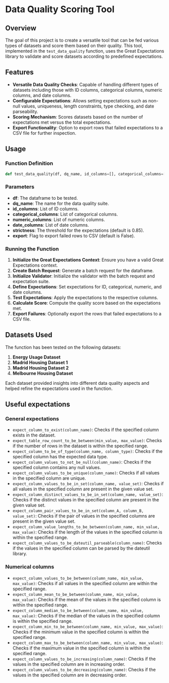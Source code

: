 # Data Quality Scoring Tool

## Overview

The goal of this project is to create a versatile tool that can be fed various types of datasets and score them based on their quality. This tool, implemented in the `test_data_quality` function, uses the Great Expectations library to validate and score datasets according to predefined expectations.

## Features

-   **Versatile Data Quality Checks**: Capable of handling different types of datasets including those with ID columns, categorical columns, numeric columns, and date columns.
-   **Configurable Expectations**: Allows setting expectations such as non-null values, uniqueness, length constraints, type checking, and date parseability.
-   **Scoring Mechanism**: Scores datasets based on the number of expectations met versus the total expectations.
-   **Export Functionality**: Option to export rows that failed expectations to a CSV file for further inspection.

## Usage

### Function Definition

```python
def test_data_quality(df, dq_name, id_columns=[], categorical_columns=[], numeric_columns=[], date_columns=[], strictness=0.85, export=False):
```

### Parameters

-   **df**: The dataframe to be tested.
-   **dq_name**: The name for the data quality suite.
-   **id_columns**: List of ID columns.
-   **categorical_columns**: List of categorical columns.
-   **numeric_columns**: List of numeric columns.
-   **date_columns**: List of date columns.
-   **strictness**: The threshold for the expectations (default is 0.85).
-   **export**: Flag to export failed rows to CSV (default is False).

### Running the Function

1. **Initialize the Great Expectations Context**: Ensure you have a valid Great Expectations context.
2. **Create Batch Request**: Generate a batch request for the dataframe.
3. **Initialize Validator**: Initialize the validator with the batch request and expectation suite.
4. **Define Expectations**: Set expectations for ID, categorical, numeric, and date columns.
5. **Test Expectations**: Apply the expectations to the respective columns.
6. **Calculate Score**: Compute the quality score based on the expectations met.
7. **Export Failures**: Optionally export the rows that failed expectations to a CSV file.

## Datasets Used

The function has been tested on the following datasets:

1. **Energy Usage Dataset**
2. **Madrid Housing Dataset 1**
3. **Madrid Housing Dataset 2**
4. **Melbourne Housing Dataset**

Each dataset provided insights into different data quality aspects and helped refine the expectations used in the function.

## Useful expectations

### General expectations

-   `expect_column_to_exist(column_name)`: Checks if the specified column exists in the dataset.
-   `expect_table_row_count_to_be_between(min_value, max_value)`: Checks if the number of rows in the dataset is within the specified range.
-   `expect_column_to_be_of_type(column_name, column_type)`: Checks if the specified column has the expected data type.
-   `expect_column_values_to_not_be_null(column_name)`: Checks if the specified column contains any null values.
-   `expect_column_values_to_be_unique(column_name)`: Checks if all values in the specified column are unique.
-   `expect_column_values_to_be_in_set(column_name, value_set)`: Checks if all values in the specified column are present in the given value set.
-   `expect_column_distinct_values_to_be_in_set(column_name, value_set)`: Checks if the distinct values in the specified column are present in the given value set.
-   `expect_column_pair_values_to_be_in_set(column_A, column_B, value_set)`: Checks if the pair of values in the specified columns are present in the given value set.
-   `expect_column_value_lengths_to_be_between(column_name, min_value, max_value)`: Checks if the length of the values in the specified column is within the specified range.
-   `expect_column_values_to_be_dateutil_parseable(column_name)`: Checks if the values in the specified column can be parsed by the dateutil library.

### Numerical columns

-   `expect_column_values_to_be_between(column_name, min_value, max_value)`: Checks if all values in the specified column are within the specified range.
-   `expect_column_mean_to_be_between(column_name, min_value, max_value)`: Checks if the mean of the values in the specified column is within the specified range.
-   `expect_column_median_to_be_between(column_name, min_value, max_value)`: Checks if the median of the values in the specified column is within the specified range.
-   `expect_column_min_to_be_between(column_name, min_value, max_value)`: Checks if the minimum value in the specified column is within the specified range.
-   `expect_column_max_to_be_between(column_name, min_value, max_value)`: Checks if the maximum value in the specified column is within the specified range.
-   `expect_column_values_to_be_increasing(column_name)`: Checks if the values in the specified column are in increasing order.
-   `expect_column_values_to_be_decreasing(column_name)`: Checks if the values in the specified column are in decreasing order.
